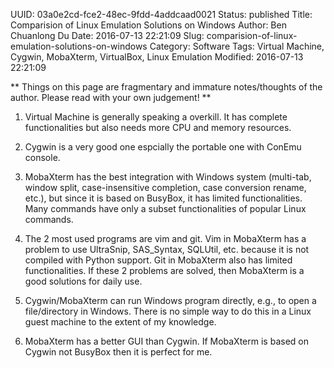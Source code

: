 UUID: 03a0e2cd-fce2-48ec-9fdd-4addcaad0021
Status: published
Title: Comparision of Linux Emulation Solutions on Windows
Author: Ben Chuanlong Du
Date: 2016-07-13 22:21:09
Slug: comparision-of-linux-emulation-solutions-on-windows
Category: Software
Tags: Virtual Machine, Cygwin, MobaXterm, VirtualBox, Linux Emulation
Modified: 2016-07-13 22:21:09

**
Things on this page are fragmentary and immature notes/thoughts of the author. 
Please read with your own judgement!
**
 
1. Virtual Machine is generally speaking a overkill. 
    It has complete functionalities 
    but also needs more CPU and memory resources.

2. Cygwin is a very good one 
   espcially the portable one with ConEmu console.

3. MobaXterm has the best integration with Windows system 
    (multi-tab, window split, case-insensitive completion, case conversion rename, etc.),
    but since it is based on BusyBox, 
    it has limited functionalities. 
    Many commands have only a subset functionalities of popular Linux commands.

4. The 2 most used programs are vim and git. 
    Vim in MobaXterm has a problem to use UltraSnip, SAS_Syntax, SQLUtil, etc.
    because it is not compiled with Python support.
    Git in MobaXterm also has limited functionalities. 
    If these 2 problems are solved, then MobaXterm is a good solutions for daily use.

5. Cygwin/MobaXterm can run Windows program directly,
    e.g., to open a file/directory in Windows.
    There is no simple way to do this in a Linux guest machine 
    to the extent of my knowledge.

6. MobaXterm has a better GUI than Cygwin.
    If MobaXterm is based on Cygwin not BusyBox then it is perfect for me.
